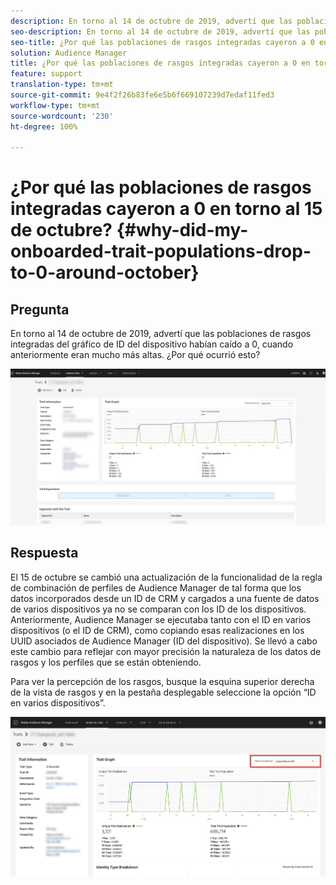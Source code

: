 ```yaml
---
description: En torno al 14 de octubre de 2019, advertí que las poblaciones de rasgos integradas del gráfico de ID del dispositivo habían caído a 0, cuando anteriormente eran mucho más altas.
seo-description: En torno al 14 de octubre de 2019, advertí que las poblaciones de rasgos integradas del gráfico de ID del dispositivo habían caído a 0, cuando anteriormente eran mucho más altas.
seo-title: ¿Por qué las poblaciones de rasgos integradas cayeron a 0 en torno al 15 de octubre?
solution: Audience Manager
title: ¿Por qué las poblaciones de rasgos integradas cayeron a 0 en torno al 15 de octubre?
feature: support
translation-type: tm+mt
source-git-commit: 9e4f2f26b83fe6e5b6f669107239d7edaf11fed3
workflow-type: tm+mt
source-wordcount: '230'
ht-degree: 100%

---
```



# ¿Por qué las poblaciones de rasgos integradas cayeron a 0 en torno al 15 de octubre? {#why-did-my-onboarded-trait-populations-drop-to-0-around-october}

## Pregunta

En torno al 14 de octubre de 2019, advertí que las poblaciones de rasgos integradas del gráfico de ID del dispositivo habían caído a 0, cuando anteriormente eran mucho más altas. ¿Por qué ocurrió esto?

![Imagen de la colocación del ID del dispositivo](assets/device_id_populationdrop.png)

## Respuesta

El 15 de octubre se cambió una actualización de la funcionalidad de la regla de combinación de perfiles de Audience Manager de tal forma que los datos incorporados desde un ID de CRM y cargados a una fuente de datos de varios dispositivos ya no se comparan con los ID de los dispositivos.  Anteriormente, Audience Manager se ejecutaba tanto con el ID en varios dispositivos (o el ID de CRM), como copiando esas realizaciones en los UUID asociados de Audience Manager (ID del dispositivo).  Se llevó a cabo este cambio para reflejar con mayor precisión la naturaleza de los datos de rasgos y los perfiles que se están obteniendo.

Para ver la percepción de los rasgos, busque la esquina superior derecha de la vista de rasgos y en la pestaña desplegable seleccione la opción “ID en varios dispositivos”.

![Ver percepciones por ID en varios dispositivos](assets/deviceid-crossdevice.png)